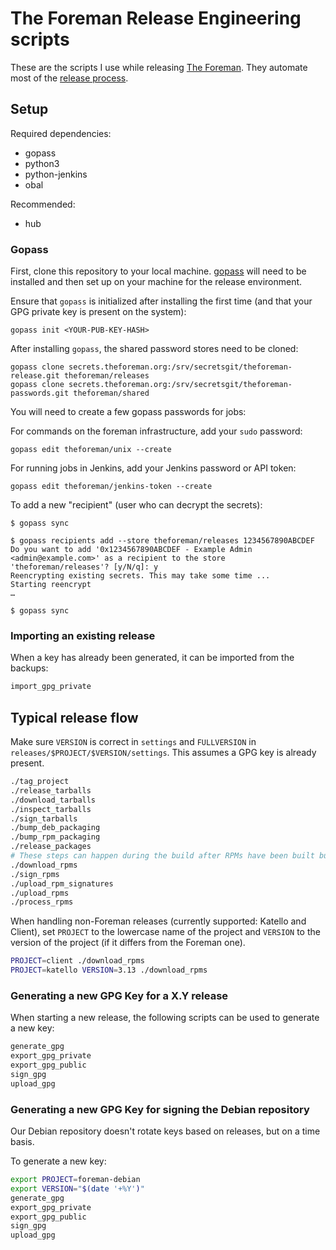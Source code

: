 # The Foreman Release Engineering scripts

These are the scripts I use while releasing [The Foreman](https://theforeman.org). They automate most of the [release process](https://github.com/theforeman/tool_belt/blob/master/procedures/foreman/release.md.erb).

## Setup

Required dependencies:

 * gopass
 * python3
 * python-jenkins
 * obal

Recommended:

 * hub

### Gopass

First, clone this repository to your local machine. [gopass](https://github.com/gopasspw/gopass) will need to be installed and then set up on your machine for the release environment.

Ensure that `gopass` is initialized after installing the first time (and that your GPG private key is present on the system):

```
gopass init <YOUR-PUB-KEY-HASH>
```

After installing `gopass`, the shared password stores need to be cloned:

```
gopass clone secrets.theforeman.org:/srv/secretsgit/theforeman-release.git theforeman/releases
gopass clone secrets.theforeman.org:/srv/secretsgit/theforeman-passwords.git theforeman/shared
```
You will need to create a few gopass passwords for jobs:

For commands on the foreman infrastructure, add your `sudo` password:

```
gopass edit theforeman/unix --create
```

For running jobs in Jenkins, add your Jenkins password or API token:

```
gopass edit theforeman/jenkins-token --create
```

To add a new "recipient" (user who can decrypt the secrets):

```console
$ gopass sync

$ gopass recipients add --store theforeman/releases 1234567890ABCDEF
Do you want to add '0x1234567890ABCDEF - Example Admin <admin@example.com>' as a recipient to the store 'theforeman/releases'? [y/N/q]: y
Reencrypting existing secrets. This may take some time ...
Starting reencrypt
…

$ gopass sync
```

### Importing an existing release

When a key has already been generated, it can be imported from the backups:

```bash
import_gpg_private
```

## Typical release flow

Make sure `VERSION` is correct in `settings` and `FULLVERSION` in `releases/$PROJECT/$VERSION/settings`. This assumes a GPG key is already present.

```bash
./tag_project
./release_tarballs
./download_tarballs
./inspect_tarballs
./sign_tarballs
./bump_deb_packaging
./bump_rpm_packaging
./release_packages
# These steps can happen during the build after RPMs have been built but DEBs are still running
./download_rpms
./sign_rpms
./upload_rpm_signatures
./upload_rpms
./process_rpms
```

When handling non-Foreman releases (currently supported: Katello and Client), set `PROJECT` to the lowercase name of the project and `VERSION` to the version of the project (if it differs from the Foreman one).

```bash
PROJECT=client ./download_rpms
PROJECT=katello VERSION=3.13 ./download_rpms
```

### Generating a new GPG Key for a X.Y release

When starting a new release, the following scripts can be used to generate a new key:

```bash
generate_gpg
export_gpg_private
export_gpg_public
sign_gpg
upload_gpg
```

### Generating a new GPG Key for signing the Debian repository

Our Debian repository doesn't rotate keys based on releases, but on a time basis.

To generate a new key:

```bash
export PROJECT=foreman-debian
export VERSION="$(date '+%Y')"
generate_gpg
export_gpg_private
export_gpg_public
sign_gpg
upload_gpg
```
